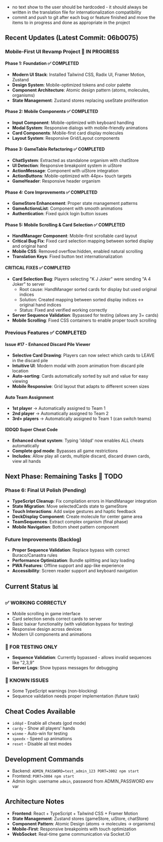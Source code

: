 - no text show to the user should be hardcoded - it should always be written in the translation file for internationalization compatibility
- commit and push to git after each bug or feature finished and move the items to in progress and done as appropriate in the project

## Recent Updates (Latest Commit: 06b0075)

### Mobile-First UI Revamp Project 🚧 IN PROGRESS

#### Phase 1: Foundation ✅ COMPLETED  
- **Modern UI Stack**: Installed Tailwind CSS, Radix UI, Framer Motion, Zustand
- **Design System**: Mobile-optimized tokens and color palette
- **Component Architecture**: Atomic design pattern (atoms, molecules, organisms)
- **State Management**: Zustand stores replacing useState proliferation

#### Phase 2: Mobile Components ✅ COMPLETED
- **Input Component**: Mobile-optimized with keyboard handling
- **Modal System**: Responsive dialogs with mobile-friendly animations  
- **Card Components**: Mobile-first card display molecules
- **Layout System**: Responsive Grid/Layout components

#### Phase 3: GameTable Refactoring ✅ COMPLETED
- **ChatSystem**: Extracted as standalone organism with chatStore
- **UI Detection**: Responsive breakpoint system in uiStore
- **ActionMessage**: Component with uiStore integration
- **ActionButtons**: Mobile-optimized with 44px+ touch targets
- **GameHeader**: Responsive header organism

#### Phase 4: Core Improvements ✅ COMPLETED
- **GameStore Enhancement**: Proper state management patterns
- **GameActionsList**: Component with smooth animations
- **Authentication**: Fixed quick login button issues

#### Phase 5: Mobile Scrolling & Card Selection ✅ COMPLETED
- **HandManager Component**: Mobile-first scrollable card layout
- **Critical Bug Fix**: Fixed card selection mapping between sorted display and original hand
- **Mobile CSS**: Removed overflow:hidden, enabled natural scrolling
- **Translation Keys**: Fixed button text internationalization

#### CRITICAL FIXES ✅ COMPLETED
- **Card Selection Bug**: Players selecting "K J Joker" were sending "A 4 Joker" to server
  - Root cause: HandManager sorted cards for display but used original indices  
  - Solution: Created mapping between sorted display indices ↔ original hand indices
  - Status: Fixed and verified working correctly
- **Server Sequence Validation**: Bypassed for testing (allows any 3+ cards)
- **Mobile Scrolling**: Fixed CSS containers to enable proper touch scrolling

### Previous Features ✅ COMPLETED

#### Issue #17 - Enhanced Discard Pile Viewer
- **Selective Card Drawing**: Players can now select which cards to LEAVE in the discard pile
- **Intuitive UI**: Modern modal with zoom animation from discard pile location
- **Auto-sorting**: Cards automatically sorted by suit and value for easy viewing
- **Mobile Responsive**: Grid layout that adapts to different screen sizes

#### Auto Team Assignment  
- **1st player** → Automatically assigned to Team 1
- **2nd player** → Automatically assigned to Team 2
- **3rd+ players** → Automatically assigned to Team 1 (can switch teams)

#### IDDQD Super Cheat Code
- **Enhanced cheat system**: Typing 'iddqd' now enables ALL cheats automatically
- **Complete god mode**: Bypasses all game restrictions
- **Includes**: Allow play all cards, multiple discard, discard drawn cards, view all hands

## Next Phase: Remaining Tasks 🔄 TODO

### Phase 6: Final UI Polish (Pending)
- **TypeScript Cleanup**: Fix compilation errors in HandManager integration
- **State Migration**: Move selectedCards state to gameStore
- **Touch Interactions**: Add swipe gestures and haptic feedback
- **DeckDisplay Component**: Create molecule for center game area
- **TeamSequences**: Extract complex organism (final phase)
- **Mobile Navigation**: Bottom sheet pattern component

### Future Improvements (Backlog)
- **Proper Sequence Validation**: Replace bypass with correct Buraco/Canastra rules
- **Performance Optimization**: Bundle splitting and lazy loading
- **PWA Features**: Offline support and app-like experience
- **Accessibility**: Screen reader support and keyboard navigation

## Current Status 📊

### ✅ WORKING CORRECTLY
- Mobile scrolling in game interface
- Card selection sends correct cards to server
- Basic baixar functionality (with validation bypass for testing)
- Responsive design across devices
- Modern UI components and animations

### 🔧 FOR TESTING ONLY
- **Sequence Validation**: Currently bypassed - allows invalid sequences like "2,3,9"
- **Server Logs**: Show bypass messages for debugging

### 🐛 KNOWN ISSUES
- Some TypeScript warnings (non-blocking)
- Sequence validation needs proper implementation (future task)

## Cheat Codes Available
- `iddqd` - Enable all cheats (god mode)
- `cardy` - Show all players' hands
- `winme` - Auto-win for testing
- `speedx` - Speed up animations
- `reset` - Disable all test modes

## Development Commands
- Backend: `ADMIN_PASSWORD=test_admin_123 PORT=3002 npm start`
- Frontend: `PORT=3004 npm start`
- Admin login: username `admin`, password from ADMIN_PASSWORD env var

## Architecture Notes
- **Frontend**: React + TypeScript + Tailwind CSS + Framer Motion
- **State Management**: Zustand stores (gameStore, uiStore, chatStore)  
- **Component Pattern**: Atomic Design (atoms → molecules → organisms)
- **Mobile-First**: Responsive breakpoints with touch optimization
- **WebSocket**: Real-time game communication via Socket.IO